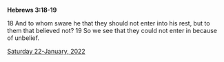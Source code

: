 **Hebrews 3:18-19**

18 And to whom sware he that they should not enter into his rest, but to them that believed not? 19 So we see that they could not enter in because of unbelief. 

[Saturday 22-January, 2022](https://t.me/s/daily_scripture)

